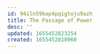 ```yaml
---
id: 94iln59kop4pqigtoju9azh
title: The Passage of Power
desc: ''
updated: 1655452823254
created: 1655452818960
---
```


